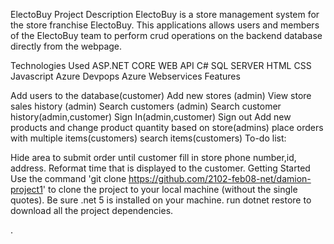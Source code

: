 ElectoBuy
Project Description
ElectoBuy is a store management system for the store franchise ElectoBuy. This applications allows users and members of the ElectoBuy team to perform crud operations on the backend database directly from the webpage.


Technologies Used
ASP.NET CORE WEB API
C#
SQL SERVER
HTML
CSS
Javascript
Azure Devpops
Azure Webservices
Features


Add users to the database(customer)
Add new stores (admin)
View store sales history (admin)
Search customers (admin)
Search customer history(admin,customer)
Sign In(admin,customer)
Sign out
Add new products and change product quantity based on store(admins)
place orders with multiple items(customers)
search items(customers)
To-do list:

Hide area to submit order until customer fill in store phone number,id, address.
Reformat time that is displayed to the customer.
Getting Started
Use the command 'git clone https://github.com/2102-feb08-net/damion-project1' to clone the project to your local machine (without the single quotes).
Be sure .net 5 is installed on your machine.
run dotnet restore to download all the project dependencies. 


.

